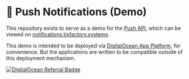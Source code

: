 # :bell: Push Notifications (Demo)

This repository exists to serve as a demo for the [Push API](https://developer.mozilla.org/en-US/docs/Web/API/Push_API), which can be viewed on [notifications.tixfactory.systems](https://notifications.tixfactory.systems).

This demo is intended to be deployed via [DigitalOcean App Platform](https://docs.digitalocean.com/products/app-platform/), for convenience. But the applications are written to be compatible outside of this deployment mechanism.

[![DigitalOcean Referral Badge](https://web-platforms.sfo2.cdn.digitaloceanspaces.com/WWW/Badge%201.svg)](https://www.digitalocean.com/?refcode=d9101d673e50&utm_campaign=Referral_Invite&utm_medium=Referral_Program&utm_source=badge)

